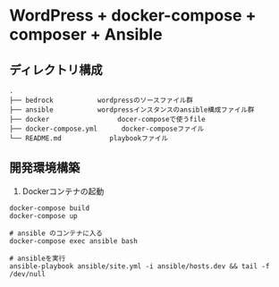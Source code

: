 # WordPress + docker-compose + composer + Ansible

## ディレクトリ構成
```
.
├── bedrock           wordpressのソースファイル群
├── ansible           wordpressインスタンスのansible構成ファイル群
├── docker                 docer-composeで使うfile
├── docker-compose.yml      docker-composeファイル
└── README.md            playbookファイル
```

## 開発環境構築
1. Dockerコンテナの起動
```
docker-compose build
docker-compose up

# ansible のコンテナに入る
docker-compose exec ansible bash

# ansibleを実行
ansible-playbook ansible/site.yml -i ansible/hosts.dev && tail -f /dev/null
```
